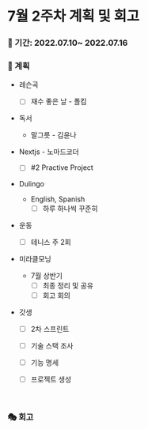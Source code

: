 # 7월 2주차 계획 및 회고

### 📆 기간: 2022.07.10~ 2022.07.16

### 📑 계획

- 레슨곡

  - [ ] 재수 좋은 날 - 폴킴
- 독서
  - 말그릇 - 김윤나
- Nextjs - 노마드코더
  - [ ] #2 Practive Project
- Dulingo
  - English, Spanish
    - [ ] 하루 하나씩 꾸준히
- 운동
  - [ ] 테니스 주 2회
- 미라클모닝
  - 7월 상반기
    - [ ] 최종 정리 및 공유
    - [ ] 회고 회의
- 갓생
  - [ ] 2차 스프린트
  - [ ] 기술 스택 조사
  - [ ] 기능 명세
  - [ ] 프로젝트 생성



<br/>

### 🎭 회고

